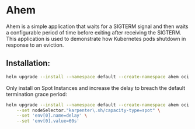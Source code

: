 # Ahem

Ahem is a simple application that waits for a SIGTERM signal and then waits a configurable period of time before exiting after receiving the SIGTERM. This application is used to demonstrate how Kubernetes pods shutdown in response to an eviction.

## Installation:


```bash
helm upgrade --install --namespace default --create-namespace ahem oci://public.ecr.aws/brandonwagner/ahem --version 0.0.1
```

Only install on Spot Instances and increase the delay to breach the default termination grace period:

```bash
helm upgrade --install --namespace default --create-namespace ahem oci://public.ecr.aws/brandonwagner/ahem --version 0.0.1 \
    --set nodeSelector."karpenter\.sh/capacity-type=spot" \
    --set 'env[0].name=delay' \
    --set 'env[0].value=60s'
```